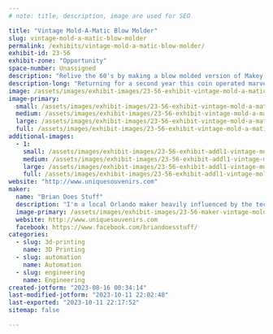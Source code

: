 ```yaml
---
# note: title, description, image are used for SEO

title: "Vintage Mold-A-Matic Blow Molder"
slug: vintage-mold-a-matic-blow-molder
permalink: /exhibits/vintage-mold-a-matic-blow-molder/
exhibit-id: 23-56
exhibit-zone: "Opportunity"
space-number: Unassigned
description: "Relive the 60's by making a blow molded version of Makey  on a genuine Mold-A-Matic machine."
description-long: "Returning for a second year this coin operated marvel from 60 years ago will create a plastic souvenir blow molded Makey character while you wait!  During the heyday of roadside attractions in florida you could visit almost anywhere and make a unique souvenir of your visit, this is one of the few surviving machines in full working order.  Machine is provided by Unique Souvenirs of Lake Wales, a family business for 50 years."
image: /assets/images/exhibit-images/23-56-exhibit-vintage-mold-a-matic-blow-molder-3aba0bd1-d04b-43a6-9a8c-adc87efcee94-1-105-c-large.jpeg
image-primary: 
  small: /assets/images/exhibit-images/23-56-exhibit-vintage-mold-a-matic-blow-molder-3aba0bd1-d04b-43a6-9a8c-adc87efcee94-1-105-c-small.jpeg
  medium: /assets/images/exhibit-images/23-56-exhibit-vintage-mold-a-matic-blow-molder-3aba0bd1-d04b-43a6-9a8c-adc87efcee94-1-105-c-medium.jpeg
  large: /assets/images/exhibit-images/23-56-exhibit-vintage-mold-a-matic-blow-molder-3aba0bd1-d04b-43a6-9a8c-adc87efcee94-1-105-c-large.jpeg
  full: /assets/images/exhibit-images/23-56-exhibit-vintage-mold-a-matic-blow-molder-3aba0bd1-d04b-43a6-9a8c-adc87efcee94-1-105-c-full.jpeg
additional-images: 
  - 1:
    small: /assets/images/exhibit-images/23-56-exhibit-addl1-vintage-mold-a-matic-blow-molder-12b5b0db-8266-48c7-a16a-28e5b26b5ace-1-105-c-small.jpeg
    medium: /assets/images/exhibit-images/23-56-exhibit-addl1-vintage-mold-a-matic-blow-molder-12b5b0db-8266-48c7-a16a-28e5b26b5ace-1-105-c-medium.jpeg
    large: /assets/images/exhibit-images/23-56-exhibit-addl1-vintage-mold-a-matic-blow-molder-12b5b0db-8266-48c7-a16a-28e5b26b5ace-1-105-c-large.jpeg
    full: /assets/images/exhibit-images/23-56-exhibit-addl1-vintage-mold-a-matic-blow-molder-12b5b0db-8266-48c7-a16a-28e5b26b5ace-1-105-c-full.jpeg
website: "http://www.uniquesouvenirs.com"
maker: 
  name: "Brian Does Stuff"
  description: "I'm a local Orlando maker heavily influenced by the technologies of yesterday with a particular focus on coin operated and industrial displays repurposed."
  image-primary: /assets/images/exhibit-images/23-56-maker-vintage-mold-a-matic-blow-molder-290964314-376690907785143-7102990712093964203-n-medium.jpg
  website: http://www.uniquesouvenirs.com
  facebook: https://www.facebook.com/briandoesstuff/
categories: 
  - slug: 3d-printing
    name: 3D Printing
  - slug: automation
    name: Automation
  - slug: engineering
    name: Engineering
created-jotform: "2023-08-16 00:34:14"
last-modified-jotform: "2023-10-11 22:02:48"
last-exported: "2023-10-11 22:17:52"
sitemap: false

---
```

